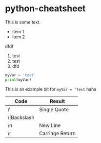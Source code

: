 # python-cheatsheet

This is some text.

* item 1
* item 2

dfdf

1. test
1. test
1. dfd

```python
myVar = 'test'
print(myVar)
```

This is an example bit for `myVar = 'test` haha

|Code|Result|
|----|-----|
|\\'|Single Quote|
|\\\\|Backslash|
|\n| New Line|
|\r| Carriage Return|
